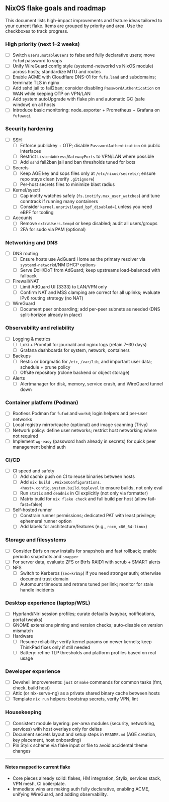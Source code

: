 ## NixOS flake goals and roadmap

This document lists high-impact improvements and feature ideas tailored to your current flake. Items are grouped by priority and area. Use the checkboxes to track progress.

### High priority (next 1–2 weeks)
- [ ] Switch `users.mutableUsers` to false and fully declarative users; move `fufud` password to sops
- [ ] Unify WireGuard config style (systemd-networkd vs NixOS module) across hosts; standardize MTU and routes
- [ ] Enable ACME with Cloudflare DNS-01 for `fufu.land` and subdomains; terminate TLS in nginx
- [ ] Add sshd jail to fail2ban; consider disabling `PasswordAuthentication` on WAN while keeping OTP on VPN/LAN
- [ ] Add system.autoUpgrade with flake pin and automatic GC (safe window) on all hosts
- [ ] Introduce basic monitoring: node_exporter + Prometheus + Grafana on `fufuwuqi`

### Security hardening
- [ ] SSH
  - [ ] Enforce publickey + OTP; disable `PasswordAuthentication` on public interfaces
  - [ ] Restrict `ListenAddress`/`GatewayPorts` to VPN/LAN where possible
  - [ ] Add `sshd` fail2ban jail and ban thresholds tuned for bots
- [ ] Secrets
  - [ ] Keep AGE key and sops files only at `/etc/nixos/secrets/`; ensure repo stays clean (verify `.gitignore`)
  - [ ] Per-host secrets files to minimize blast radius
- [ ] Kernel/sysctl
  - [ ] Cap inotify watches safely (`fs.inotify.max_user_watches`) and tune conntrack if running many containers
  - [ ] Consider `kernel.unprivileged_bpf_disabled=1` unless you need eBPF for tooling
- [ ] Accounts
  - [ ] Remove `extraUsers.tempd` or keep disabled; audit all users/groups
  - [ ] 2FA for sudo via PAM (optional)

### Networking and DNS
- [ ] DNS routing
  - [ ] Ensure hosts use AdGuard Home as the primary resolver via `systemd-networkd`/NM DHCP options
  - [ ] Serve DoH/DoT from AdGuard; keep upstreams load-balanced with fallback
- [ ] Firewall/NAT
  - [ ] Limit AdGuard UI (3333) to LAN/VPN only
  - [ ] Confirm NAT and MSS clamping are correct for all uplinks; evaluate IPv6 routing strategy (no NAT)
- [ ] WireGuard
  - [ ] Document peer onboarding; add per-peer subnets as needed (DNS split-horizon already in place)

### Observability and reliability
- [ ] Logging & metrics
  - [ ] Loki + Promtail for journald and nginx logs (retain 7–30 days)
  - [ ] Grafana dashboards for system, network, containers
- [ ] Backups
  - [ ] Restic or borgmatic for `/etc`, `/var/lib`, and important user data; schedule + prune policy
  - [ ] Offsite repository (rclone backend or object storage)
- [ ] Alerts
  - [ ] Alertmanager for disk, memory, service crash, and WireGuard tunnel down

### Container platform (Podman)
- [ ] Rootless Podman for `fufud` and `workd`; login helpers and per-user networks
- [ ] Local registry mirror/cache (optional) and image scanning (Trivy)
- [ ] Network policy: define user networks; restrict host networking where not required
- [ ] Implement `wg-easy` (password hash already in secrets) for quick peer management behind auth

### CI/CD
- [ ] CI speed and safety
  - [ ] Add cachix push on CI to reuse binaries between hosts
  - [ ] Add `nix build .#nixosConfigurations.<host>.config.system.build.toplevel` to ensure builds, not only eval
  - [ ] Run `statix` and `deadnix` in CI explicitly (not only via formatter)
  - [ ] Matrix build for `nix flake check` and full build per host (allow fail-fast=false)
- [ ] Self-hosted runner
  - [ ] Constrain runner permissions; dedicated PAT with least privilege; ephemeral runner option
  - [ ] Add labels for architecture/features (e.g., `rocm`, `x86_64-linux`)

### Storage and filesystems
- [ ] Consider Btrfs on new installs for snapshots and fast rollback; enable periodic snapshots and `snapper`
- [ ] For server data, evaluate ZFS or Btrfs RAID1 with scrub + SMART alerts
- [ ] NFS
  - [ ] Switch to Kerberos (`sec=krb5p`) if you need stronger auth; otherwise document trust domain
  - [ ] Automount timeouts and retrans tuned per link; monitor for stale handle incidents

### Desktop experience (laptop/WSL)
- [ ] Hyprland/Niri session profiles; curate defaults (waybar, notifications, portal tweaks)
- [ ] GNOME extensions pinning and version checks; auto-disable on version mismatch
- [ ] Hardware
  - [ ] Resume reliability: verify kernel params on newer kernels; keep ThinkPad fixes only if still needed
  - [ ] Battery: refine TLP thresholds and platform profiles based on real usage

### Developer experience
- [ ] Devshell improvements: `just` or `make` commands for common tasks (fmt, check, build host)
- [ ] Attic (or nix-serve-ng) as a private shared binary cache between hosts
- [ ] Template `nix run` helpers: bootstrap secrets, verify VPN, lint

### Housekeeping
- [ ] Consistent module layering: per-area modules (security, networking, services) with host overlays only for deltas
- [ ] Document secrets layout and setup steps in `README.md` (AGE creation, key placement, host onboarding)
- [ ] Pin Stylix scheme via flake input or file to avoid accidental theme changes

---

#### Notes mapped to current flake
- Core pieces already solid: flakes, HM integration, Stylix, services stack, VPN mesh, CI boilerplate.
- Immediate wins are making auth fully declarative, enabling ACME, unifying WireGuard, and adding observability.


